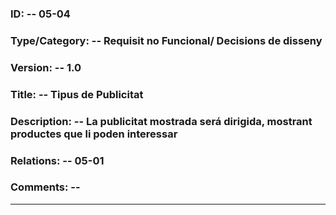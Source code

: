 
### ID: -- 05-04

### Type/Category: -- Requisit no Funcional/ Decisions de disseny

### Version: -- 1.0

### Title: -- Tipus de Publicitat

### Description: -- La publicitat mostrada será dirigida, mostrant productes que li poden interessar

### Relations: -- 05-01

### Comments: -- 

---